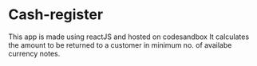 # Cash-register
This app is made using reactJS and hosted on codesandbox
It calculates the amount to be returned to a customer in minimum no. of availabe currency notes.
